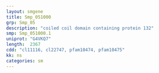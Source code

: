 ```yaml
---
layout: smgene
title: Smp_051000
grp: Smp_05
description: "coiled coil domain containing protein 132"
smp: Smp_051000.1
uniprot: "G4VKQ7"
length:  2367
cdd: "cl11116, cl22747, pfam10474, pfam10475"
kk: ns
categories: sm
---
```


